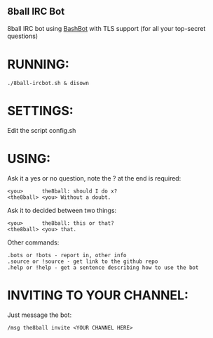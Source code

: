 8ball IRC Bot
-------------

8ball IRC bot using [BashBot](https://github.com/kjensenxz/bashbot) with TLS support (for all your top-secret questions)

# RUNNING:
	
	./8ball-ircbot.sh & disown

# SETTINGS:

Edit the script config.sh

# USING:

Ask it a yes or no question, note the ? at the end is required:

	<you>      the8ball: should I do x?
	<the8ball> <you> Without a doubt.

Ask it to decided between two things:

	<you>      the8ball: this or that?
	<the8ball> <you> that.

Other commands:

	.bots or !bots - report in, other info
	.source or !source - get link to the github repo
	.help or !help - get a sentence describing how to use the bot

# INVITING TO YOUR CHANNEL:

Just message the bot:

	/msg the8ball invite <YOUR CHANNEL HERE>
